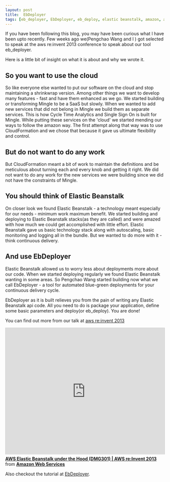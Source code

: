```yaml
---
layout: post
title:  EbDeployer
tags: [eb_deployer, EbDeployer, eb_deploy, elastic beanstalk, amazon, aws, cloud, mingle, services, saas]
---
```


If you have been following this blog, you may have been curious what I have been upto recently. Few weeks ago we(Pengchao Wang and I ) got selected to speak at the aws re:invent 2013 conference to speak about our tool eb_deployer.

Here is a little bit of insight on what it is about and why we wrote it.

## So you want to use the cloud
So like everyone else wanted to put our software on the cloud and stop maintaining a shrinkwrap version. Among other things we want to develop many features - fast and have them enhanced as we go. We started building or transforming Mingle to be a SaaS but slowly. When we wanted to add new services that did not belong in Mingle we build them as separate services. This is how Cycle Time Analytics and Single Sign On is built for Mingle. While putting these services on the 'cloud' we started mending our ways to follow the amazon way. The first attempt along that way was to use CloudFormation and we chose that because it gave us ultimate flexibility and control. 

## But do not want to do any work
But CloudFormation meant a bit of work to maintain the definitions and be meticulous about turning each and every knob and getting it right. We did not want to do any work for the new services we were building since we did not have the constraints of Mingle.

## You should think of Elastic Beanstalk
On closer look we found Elastic Beanstalk - a technology meant especially for our needs - minimum work maximum benefit. We started building and deploying to Elastic Beanstalk stacks(as they are called) and were amazed with how much we could get accomplished with little effort. Elastic Beanstalk gave us basic technology stack along with autoscaling, basic monitoring and logging all in the bundle. But we wanted to do more with it - think continuous delivery.

<!--more-->
## And use EbDeployer
Elastic Beanstalk allowed us to worry less about deployments more about our code. When we started deploying regularly we found Elastic Beanstalk wanting in some areas. So Pengchao Wang started building now what we call EbDeployer - a tool for automated blue-green deployments for your continuous delivery cycle.

EbDeployer as it is built relieves you from the pain of writing any Elastic Beanstalk api code. All you need to do is package your application, define some basic parameters and deploy(or eb_deploy). You are done!

You can find out more from our talk at [aws re:invent 2013](http://blogs.aws.amazon.com/application-management/post/TxZ8FZHFP6EYOQ/AWS-re-Invent-2013-Sessions-Now-Available)

<iframe src="http://www.slideshare.net/slideshow/embed_code/28428616" width="600" height="400" frameborder="0" marginwidth="0" marginheight="0" scrolling="no" style="border:1px solid #CCC; border-width:1px 1px 0; margin-bottom:5px; max-width: 100%;" allowfullscreen> </iframe> <div style="margin-bottom:5px"> <strong> <a href="https://www.slideshare.net/AmazonWebServices/aws-elastic-beanstalk-under-the-hood-dmg301-aws-reinvent-2013-28428616" title="AWS Elastic Beanstalk under the Hood (DMG301) | AWS re:Invent 2013" target="_blank">AWS Elastic Beanstalk under the Hood (DMG301) | AWS re:Invent 2013</a> </strong> from <strong><a href="http://www.slideshare.net/AmazonWebServices" target="_blank">Amazon Web Services</a></strong> </div>

Also checkout the tutorial at [EbDeployer](http://ThoughtWorksStudios.github.io/eb_deployer).

